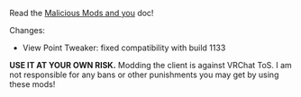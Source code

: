 Read the [Malicious Mods and you](https://github.com/knah/VRCMods/blob/master/Malicious-Mods.md) doc!

Changes:
 * View Point Tweaker: fixed compatibility with build 1133

**USE IT AT YOUR OWN RISK.** Modding the client is against VRChat ToS. I am not responsible for any bans or other punishments you may get by using these mods!